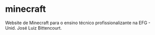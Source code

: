 # minecraft
Website de Minecraft para o ensino técnico profissionalizante na EFG - Unid. José Luiz Bittencourt.
